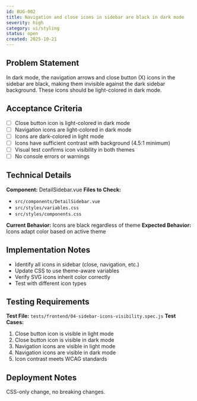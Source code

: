 ```yaml
---
id: BUG-002
title: Navigation and close icons in sidebar are black in dark mode
severity: high
category: ui/styling
status: open
created: 2025-10-21
---
```


## Problem Statement
In dark mode, the navigation arrows and close button (X) icons in the sidebar are black, making them invisible against the dark sidebar background. These icons should be light-colored in dark mode.

## Acceptance Criteria
- [ ] Close button icon is light-colored in dark mode
- [ ] Navigation icons are light-colored in dark mode
- [ ] Icons are dark-colored in light mode
- [ ] Icons have sufficient contrast with background (4.5:1 minimum)
- [ ] Visual test confirms icon visibility in both themes
- [ ] No console errors or warnings

## Technical Details
**Component:** DetailSidebar.vue
**Files to Check:**
- `src/components/DetailSidebar.vue`
- `src/styles/variables.css`
- `src/styles/components.css`

**Current Behavior:** Icons are black regardless of theme
**Expected Behavior:** Icons adapt color based on active theme

## Implementation Notes
- Identify all icons in sidebar (close, navigation, etc.)
- Update CSS to use theme-aware variables
- Verify SVG icons inherit color correctly
- Test with different icon types

## Testing Requirements
**Test File:** `tests/frontend/04-sidebar-icons-visibility.spec.js`
**Test Cases:**
1. Close button icon is visible in light mode
2. Close button icon is visible in dark mode
3. Navigation icons are visible in light mode
4. Navigation icons are visible in dark mode
5. Icon contrast meets WCAG standards

## Deployment Notes
CSS-only change, no breaking changes.
